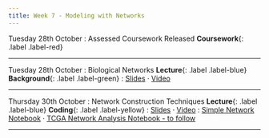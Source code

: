 ```yaml
---
title: Week 7 - Modeling with Networks
---
```


Tuesday 28th October
: Assessed Coursework Released **Coursework**{: .label .label-red}

---

Tuesday 28th October
: Biological Networks **Lecture**{: .label .label-blue} **Background**{: .label .label-green}
: [Slides](https://github.com/biomedical-informatics/pbi/blob/initial-release/week7/pbi_lecture11_2025.pdf) &#183; [Video](#)

---

Thursday 30th October
: Network Construction Techniques **Lecture**{: .label .label-blue} **Coding**{: .label .label-yellow}
: [Slides](https://github.com/biomedical-informatics/pbi/blob/initial-release/week7/pbi_lecture12_2025.pdf) &#183; [Video](#)
: [Simple Network Notebook](https://github.com/biomedical-informatics/pbi/blob/initial-release/week7/week7_lecture12_notebook1.ipynb) &#183; [TCGA Network Analysis Notebook - to follow](#)

---
